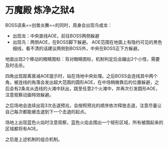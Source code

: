 # 万魔殿 炼净之狱4

BOSS读条==创兽炎舞==的同时，周身会出现鸟或龙：
- 出现龙：中央直线AOE，前往BOSS两侧躲避
- 出现鸟：两侧AOE，在BOSS脚下躲避。
AOE范围在地面上有隐约可见的黑色细线，看不清的话建议两侧到BOSS外，中央在BOSS正下方躲避。

地面出现2个移动的眼睛图标：背对眼睛图标，机制判定后会蹦出2个小怪，需要及时击杀。

四角出现距离衰减AOE提示时，站在场地中央处理。之后BOSS会连线其中两个角，被连线的角落会发出超大范围的圆形AOE，在中场稍微靠后的位置躲避，之后会有2条龙从连线的火滩中跃出，跳至任意2个火滩中，并再次引发圆形AOE，注意观察动画特效躲避。

之后场地会连续出现3次击退预兆，会按照预兆的顺序依次释放击退，注意尽量让自己每次都能被击退到下一个击退的起点。

场地上出现蓝色火焰时注意观察，蓝色火焰会围出一个矩形区域，所有被围起来的区域都将有AOE。

之后是上述机制的组合机制。